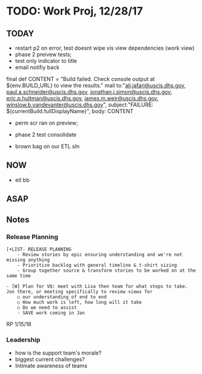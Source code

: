 # TODO: Work Proj, 12/28/17

## TODAY

- restart p2 on error, test doesnt wipe vis view dependencies (work view)
- phase 2 preivew tests; 
- test only indicator to title 
- email notifiy back

final def CONTENT = "Build failed. Check console output at ${env.BUILD_URL} to view the results."
        mail to:"ali.jafari@uscis.dhs.gov, paul.a.schneider@uscis.dhs.gov, jonathan.j.simon@uscis.dhs.gov, eric.p.hultman@uscis.dhs.gov, james.m.weir@uscis.dhs.gov, winslow.b.vandevanter@uscis.dhs.gov", subject:"FAILURE: ${currentBuild.fullDisplayName}", body: CONTENT


- perm scr ran on preview;
- phase 2 test consolidate


- brown bag on our ETL sln
    

## NOW

+ etl bb 


## ASAP
    

## Notes 

### Release Planning

    [+LIST- RELEASE PLANNING
        - Review stories by epic ensuring understanding and we're not missing anything
        - Prioritize backlog with general timeline & t-shirt sizing
        - Group together source & transform stories to be worked on at the same time

    - [W] Plan for VQ: meet with Lisa then team for what steps to take. Jon there, or meeting specifically to review views for 
        ○ our understanding of end to end
        ○ How much work is left, how long will it take
        ○ Do we need to assist
        - SAVE work coming in Jan



RP 1/15/18


### Leadership

- how is the support team's morale?
- biggest current challenges?
- Intimate awareness of teams